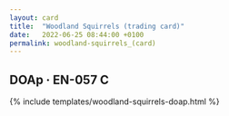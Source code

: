 ```yaml
---
layout: card
title:  "Woodland Squirrels (trading card)"
date:   2022-06-25 08:44:00 +0100
permalink: woodland-squirrels_(card)
---
```


## DOAp &middot; EN-057 C

{% include templates/woodland-squirrels-doap.html %}